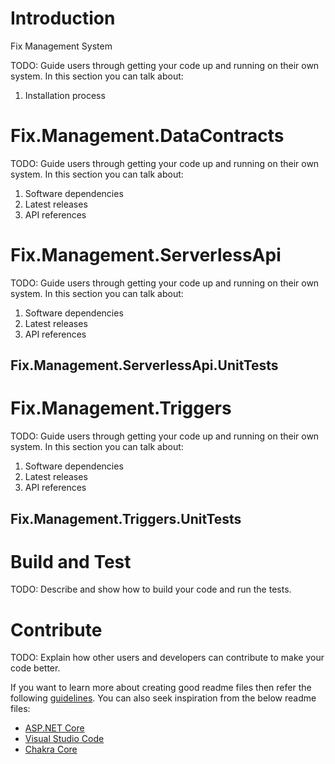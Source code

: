 # Introduction 
Fix Management System

TODO: Guide users through getting your code up and running on their own system. In this section you can talk about:
1.	Installation process

# Fix.Management.DataContracts
TODO: Guide users through getting your code up and running on their own system. In this section you can talk about:
1.	Software dependencies
2.	Latest releases
3.	API references

# Fix.Management.ServerlessApi
TODO: Guide users through getting your code up and running on their own system. In this section you can talk about:
1.	Software dependencies
2.	Latest releases
3.	API references

## Fix.Management.ServerlessApi.UnitTests

# Fix.Management.Triggers
TODO: Guide users through getting your code up and running on their own system. In this section you can talk about:
1.	Software dependencies
2.	Latest releases
3.	API references

## Fix.Management.Triggers.UnitTests

# Build and Test
TODO: Describe and show how to build your code and run the tests. 

# Contribute
TODO: Explain how other users and developers can contribute to make your code better. 

If you want to learn more about creating good readme files then refer the following [guidelines](https://docs.microsoft.com/en-us/azure/devops/repos/git/create-a-readme?view=azure-devops). You can also seek inspiration from the below readme files:
- [ASP.NET Core](https://github.com/aspnet/Home)
- [Visual Studio Code](https://github.com/Microsoft/vscode)
- [Chakra Core](https://github.com/Microsoft/ChakraCore)
